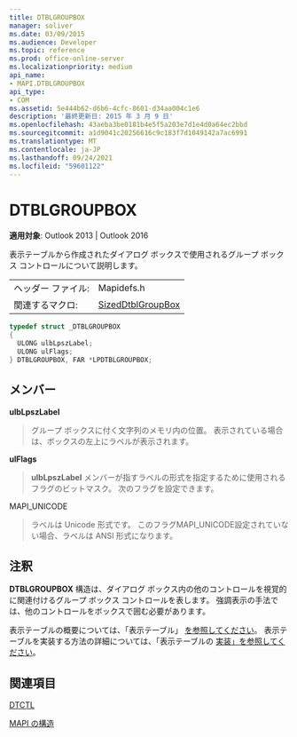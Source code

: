 ```yaml
---
title: DTBLGROUPBOX
manager: soliver
ms.date: 03/09/2015
ms.audience: Developer
ms.topic: reference
ms.prod: office-online-server
ms.localizationpriority: medium
api_name:
- MAPI.DTBLGROUPBOX
api_type:
- COM
ms.assetid: 5e444b62-d6b6-4cfc-8601-d34aa004c1e6
description: '最終更新日: 2015 年 3 月 9 日'
ms.openlocfilehash: 43aeba3be0181b4e5f5a203e7d1e4d0a64ec2bbd
ms.sourcegitcommit: a1d9041c20256616c9c183f7d1049142a7ac6991
ms.translationtype: MT
ms.contentlocale: ja-JP
ms.lasthandoff: 09/24/2021
ms.locfileid: "59601122"
---
```

# <a name="dtblgroupbox"></a>DTBLGROUPBOX

  
  
**適用対象**: Outlook 2013 | Outlook 2016 
  
表示テーブルから作成されたダイアログ ボックスで使用されるグループ ボックス コントロールについて説明します。
  
|||
|:-----|:-----|
|ヘッダー ファイル:  <br/> |Mapidefs.h  <br/> |
|関連するマクロ:  <br/> |[SizedDtblGroupBox](sizeddtblgroupbox.md) <br/> |
   
```cpp
typedef struct _DTBLGROUPBOX
{
  ULONG ulbLpszLabel;
  ULONG ulFlags;
} DTBLGROUPBOX, FAR *LPDTBLGROUPBOX;

```

## <a name="members"></a>メンバー

 **ulbLpszLabel**
  
> グループ ボックスに付く文字列のメモリ内の位置。 表示されている場合は、ボックスの左上にラベルが表示されます。
    
 **ulFlags**
  
> **ulbLpszLabel** メンバーが指すラベルの形式を指定するために使用されるフラグのビットマスク。 次のフラグを設定できます。 
    
MAPI_UNICODE 
  
> ラベルは Unicode 形式です。 このフラグMAPI_UNICODE設定されていない場合、ラベルは ANSI 形式になります。
    
## <a name="remarks"></a>注釈

**DTBLGROUPBOX** 構造は、ダイアログ ボックス内の他のコントロールを視覚的に関連付けるグループ ボックス コントロールを表します。 強調表示の手法では、他のコントロールをボックスで囲む必要があります。 
  
表示テーブルの概要については、「表示テーブル」 [を参照してください](display-tables.md)。 表示テーブルを実装する方法の詳細については、「表示テーブルの [実装」を参照してください](display-table-implementation.md)。
  
## <a name="see-also"></a>関連項目



[DTCTL](dtctl.md)


[MAPI の構造](mapi-structures.md)

